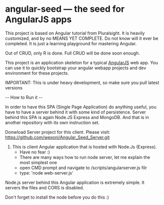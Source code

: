 # angular-seed — the seed for AngularJS apps

This project is based on Angular tutorial from Pluralsight. It is heavily customized, and by no MEANS YET COMPLETE.
Do not know will it ever be completed. It is just a learning playground for mastering Angular.

Out of CRUD, only R is done. Full CRUD will be done soon enough.

This project is an application skeleton for a typical [AngularJS](http://angularjs.org/) web app.
You can use it to quickly bootstrap your angular webapp projects and dev environment for these
projects.

IMPORTANT:
This is under heavy development, so make sure you pull latest versions


-- How to Run it --

In order to have this SPA (Single Page Application) do anything useful, you have to have a server behind it with some kind of
persistence.  Server behind this SPA is again Node.JS Express and MongoDB.
And that is in another repository with its own instruction set.


Donwload Server project for this client.
Please visit:  https://github.com/wexoni/Angular_Seed_Server.git


1. This is client Angular application that is hosted with Node.Js (Express).
   - Have no fear :)
   - There are many ways how to run node server, let me explain the most simplest one
   - open CMD prompt and navigate to /scripts/angularserver.js filr
   - type: 'node web-server.js'

Node.js server behind this Angular application is extremely simple. It servers the files and CORS is disabled.

 Don't forget to install the node before you do this :)
